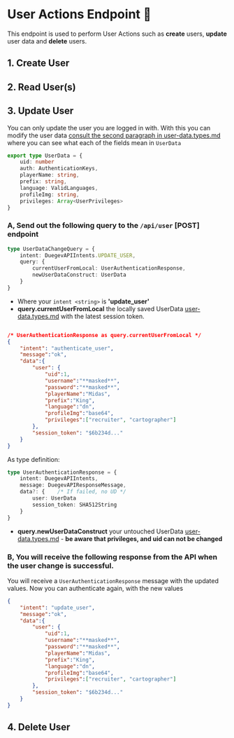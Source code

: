 # User Actions Endpoint 👥

This endpoint is used to perform User Actions such as **create** users, **update** user data and **delete** users.

## 1. Create User

## 2. Read User(s)

## 3. Update User

You can only update the user you are logged in with. With this you can modify the user data [consult the second paragraph in user-data.types.md](./types/user-data.types.md) where you can see what each of the fields mean in ``UserData``

```Typescript
export type UserData = {
    uid: number
    auth: AuthenticationKeys,
    playerName: string,
    prefix: string,
    language: ValidLanguages,
    profileImg: string,
    privileges: Array<UserPrivileges>
}
```

### A, Send out the following query to the ``/api/user`` [POST] endpoint

```Typescript
type UserDataChangeQuery = {
    intent: DuegevAPIIntents.UPDATE_USER,
    query: {
        currentUserFromLocal: UserAuthenticationResponse,
        newUserDataConstruct: UserData
    }
}
```

- Where your ``intent <string>`` is **'update_user'**
- **query.currentUserFromLocal** the locally saved UserData [user-data.types.md](./types/user-data.types.md) with the latest session token. 
```JSON 

/* UserAuthenticationResponse as query.currentUserFromLocal */
{
    "intent": "authenticate_user",
    "message":"ok",
    "data":{
        "user": {
            "uid":1,
            "username":"**masked**",
            "password":"**masked**",
            "playerName":"Midas",
            "prefix":"King",
            "language":"dn",
            "profileImg":"base64",
            "privileges":["recruiter", "cartographer"]
        },
        "session_token": "$6b234d..."
    }
}
```

As type definition:

```Typescript 
type UserAuthenticationResponse = {
    intent: DuegevAPIIntents,
    message: DuegevAPIResponseMessage,
    data?: {    /* If failed, no UD */
        user: UserData
        session_token: SHA512String
    }
}
```

- **query.newUserDataConstruct** your untouched UserData [user-data.types.md](./types/user-data.types.md) - **be aware that privileges, and uid can not be changed**

### B, You will receive the following response from the API when the user change is successful.

You will receive a ``UserAuthenticationResponse`` message with the updated values. Now you can authenticate again, with the new values

```JSON 
{
    "intent": "update_user",
    "message":"ok",
    "data":{
        "user": {
            "uid":1,
            "username":"**masked**",
            "password":"**masked**",
            "playerName":"Midas",
            "prefix":"King",
            "language":"dn",
            "profileImg":"base64",
            "privileges":["recruiter", "cartographer"]
        },
        "session_token": "$6b234d..."
    }
}
```

## 4. Delete User